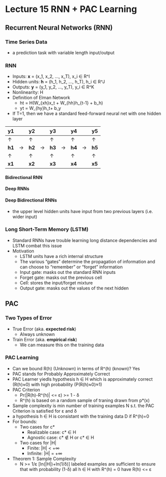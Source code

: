 # Lecture 15 RNN + PAC Learning

## Recurrent Neural Networks (RNN)

### Time Series Data

* a prediction task with variable length input/output

### RNN

* Inputs: **x** = (x\_1, x\_2, ..., x_T), x\_i ∈ R^I
* Hidden units: **h** = (h\_1, h\_2, ..., h\_T), h\_i ∈ R^J
* Outputs: **y** = (y\_1, y\_2, ..., y\_T), y\_i ∈ R^K
* Nonlinearity: H
* Definition of Elman Network
  * ht = H(W\_{xh}x\_t + W\_{hh}h\_{t-1} + b\_h)
  * yt = W\_{hy}h\_t+ b\_y
* If T=1, then we have a standard feed-forward neural net with one hidden layer

| y1     |      | y2     |      | y3     |      | y4     |      | y5     |
| ------ | ---- | ------ | ---- | ------ | ---- | ------ | ---- | ------ |
| ↑      |      | ↑      |      | ↑      |      | ↑      |      | ↑      |
| **h1** | →    | **h2** | →    | **h3** | →    | **h4** | →    | **h5** |
| ↑      |      | ↑      |      | ↑      |      | ↑      |      | ↑      |
| **x1** |      | **x2** |      | **x3** |      | **x4** |      | **x5** |

#### Bidirectional RNN

#### Deep RNNs

#### Deep Bidirectional RNNs

* the upper level hidden units have input from two previous layers (i.e. wider input)

### Long Short-Term Memory (LSTM)

* Standard RNNs have trouble learning long distance dependencies and LSTM combat this issue
* Motivation
  * LSTM units have a rich internal structure
  * The various “gates” determine the propagation of information and can choose to “remember” or “forget” information
  * Input gate: masks out the standard RNN inputs
  * Forget gate: masks out the previous cell
  * Cell: stores the input/forget mixture
  * Output gate: masks out the values of the next hidden

## PAC

### Two Types of Error

* True Error (aka. **expected risk**)
  * Always unknown
* Train Error (aka. **empirical risk**)
  * We can measure this on the training data

### PAC Learning

* Can we bound R(h) (Unknown) in terms of R^(h) (known)? Yes
* PAC stands for Probably Approximately Correct
* PAC Learner yiedls hypothesis h ∈ H which is approximately correct (R(h)≈0) with high probability (P(R(h)≈0)≈1)
* PAC Criterion
  * Pr(|R(h)-R^(h)| <= ε) >= 1 - δ
  * R^(h) is based on a random sample of traning drawn from p*(x)
* Sample complexity is min number of training examples N s.t. the PAC Criterion is satisfied for ε and δ
* a hypothesis h ∈ H is consistant with the training data D if R^(h)=0
* For bounds:
  * Two cases for c*
    * Realizable case: c* ∈ H
    * Agnostic case: c* ∉ H or c* ∈ H
  * Two cases for |H|
    * Finite: |H| < +∞
    * Infinite: |H| = +∞
* Theorem 1: Sample Complexity
  * N >= 1/ε [ln(|H|)+ln(1/δ)] labeled examples are sufficient to ensure that with probability (1-δ) all h ∈ H with R^(h) = 0 have R(h) <= ε

